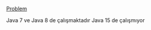 [Problem](https://www.hackerrank.com/challenges/pattern-syntax-checker/problem)

Java 7 ve Java 8 de çalışmaktadır Java 15 de çalışmıyor
